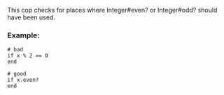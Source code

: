 This cop checks for places where Integer#even? or Integer#odd?
should have been used.

### Example:

    # bad
    if x % 2 == 0
    end

    # good
    if x.even?
    end